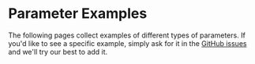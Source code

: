 # Parameter Examples

The following pages collect examples of different types of parameters.
If you'd like to see a specific example, simply ask for it in the [GitHub issues](https://github.com/covjson/cookbook/issues/new) and we'll try our best to add it.